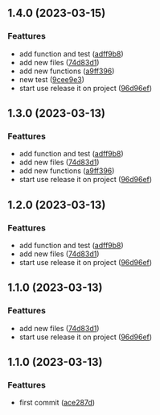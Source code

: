 

## 1.4.0 (2023-03-15)

### Feattures

* add function and test ([adff9b8](https://github.com/radamesh/test-releaseit/commit/adff9b81fe6b33e21f6bd7e33e4c666ded8ae08f))
* add new files ([74d83d1](https://github.com/radamesh/test-releaseit/commit/74d83d18c0cf1cf4bc8706b5f5c04c4bc93bb1be))
* add new functions ([a9ff396](https://github.com/radamesh/test-releaseit/commit/a9ff39671464f52e47ee51ed88e3af53a1c3b0c2))
* new test ([9cee9e3](https://github.com/radamesh/test-releaseit/commit/9cee9e39de48e5abaeac774c24d972db2545ece7))
* start use release it on project ([96d96ef](https://github.com/radamesh/test-releaseit/commit/96d96ef42643d1786661d7125c1ff524552d284e))

## 1.3.0 (2023-03-13)

### Feattures

* add function and test ([adff9b8](https://github.com/radamesh/test-releaseit/commit/adff9b81fe6b33e21f6bd7e33e4c666ded8ae08f))
* add new files ([74d83d1](https://github.com/radamesh/test-releaseit/commit/74d83d18c0cf1cf4bc8706b5f5c04c4bc93bb1be))
* add new functions ([a9ff396](https://github.com/radamesh/test-releaseit/commit/a9ff39671464f52e47ee51ed88e3af53a1c3b0c2))
* start use release it on project ([96d96ef](https://github.com/radamesh/test-releaseit/commit/96d96ef42643d1786661d7125c1ff524552d284e))

## 1.2.0 (2023-03-13)

### Feattures

* add function and test ([adff9b8](https://github.com/radamesh/test-releaseit/commit/adff9b81fe6b33e21f6bd7e33e4c666ded8ae08f))
* add new files ([74d83d1](https://github.com/radamesh/test-releaseit/commit/74d83d18c0cf1cf4bc8706b5f5c04c4bc93bb1be))
* start use release it on project ([96d96ef](https://github.com/radamesh/test-releaseit/commit/96d96ef42643d1786661d7125c1ff524552d284e))

## 1.1.0 (2023-03-13)

### Feattures

* add new files ([74d83d1](https://github.com/radamesh/test-releaseit/commit/74d83d18c0cf1cf4bc8706b5f5c04c4bc93bb1be))
* start use release it on project ([96d96ef](https://github.com/radamesh/test-releaseit/commit/96d96ef42643d1786661d7125c1ff524552d284e))

## 1.1.0 (2023-03-13)

### Feattures

* first commit ([ace287d](https://github.com/radamesh/test-releaseit/commit/ace287d25e2e23cd0c96aa24648987a974d8ddf4))